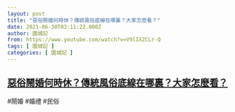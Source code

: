 ```yaml
---
layout: post
title: "惡俗鬧婚何時休？傳統風俗底線在哪裏？大家怎麼看？"
date: 2021-06-30T03:11:22.000Z
author: 圍城記
from: https://www.youtube.com/watch?v=V9lIXZCLr-Q
tags: [ 圍城記 ]
categories: [ 圍城記 ]
---
```

<!--1625022682000-->
[惡俗鬧婚何時休？傳統風俗底線在哪裏？大家怎麼看？](https://www.youtube.com/watch?v=V9lIXZCLr-Q)
------

<div>
#鬧婚 #婚禮 #民俗
</div>
